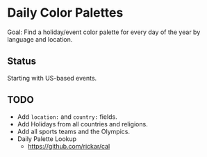 # Daily Color Palettes

Goal: Find a holiday/event color palette for every day of the year by language and location.

## Status

Starting with US-based events.

## TODO

- Add `location:` and `country:` fields.
- Add Holidays from all countries and religions.
- Add all sports teams and the Olympics.
- Daily Palette Lookup
  - https://github.com/rickar/cal
